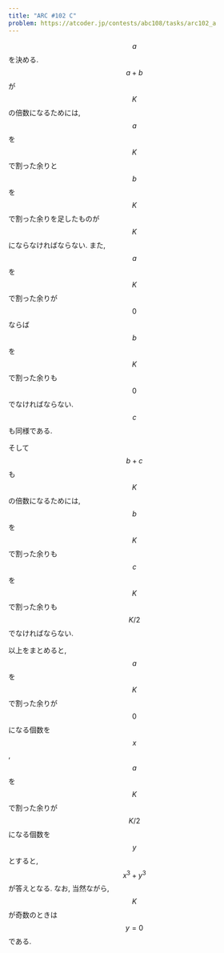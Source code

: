 ```yaml
---
title: "ARC #102 C"
problem: https://atcoder.jp/contests/abc108/tasks/arc102_a
---
```

$$ a $$ を決める. $$ a+b $$ が $$ K $$ の倍数になるためには, $$ a $$ を $$ K $$ で割った余りと $$ b $$ を $$ K $$ で割った余りを足したものが $$ K $$ にならなければならない. また, $$ a $$ を $$ K $$ で割った余りが $$ 0 $$ ならば $$ b $$ を $$ K $$ で割った余りも $$ 0 $$ でなければならない. $$ c $$ も同様である.

そして $$ b+c $$ も $$ K $$ の倍数になるためには, $$ b $$ を $$ K $$ で割った余りも $$ c $$ を $$ K $$ で割った余りも $$ K/2 $$ でなければならない.

以上をまとめると, $$ a $$ を $$ K $$ で割った余りが $$ 0 $$ になる個数を $$ x $$, $$ a $$ を $$ K $$ で割った余りが $$ K/2 $$ になる個数を $$ y $$ とすると, $$ x^3+y^3 $$ が答えとなる. なお, 当然ながら, $$ K $$ が奇数のときは $$ y=0 $$ である.
